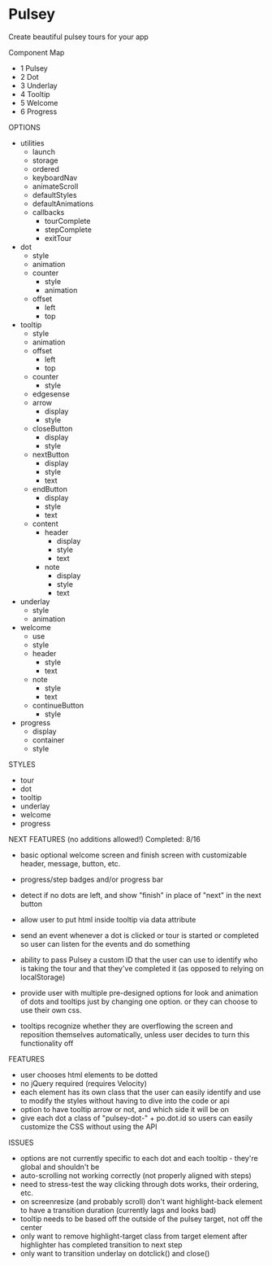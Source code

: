 # Pulsey
Create beautiful pulsey tours for your app

Component Map
- 1 Pulsey
- 2 Dot
- 3 Underlay
- 4 Tooltip
- 5 Welcome
- 6 Progress

OPTIONS
- utilities
  - launch
  - storage
  - ordered
  - keyboardNav
  - animateScroll
  - defaultStyles
  - defaultAnimations
  - callbacks
    - tourComplete
    - stepComplete
    - exitTour  
- dot
  - style
  - animation
  - counter
    - style
    - animation
  - offset
    - left
    - top
- tooltip
  - style
  - animation
  - offset
    - left
    - top
  - counter
    - style
  - edgesense
  - arrow
    - display
    - style
  - closeButton
    - display
    - style
  - nextButton
    - display
    - style
    - text
  - endButton
    - display
    - style
    - text
  - content
    - header
      - display
      - style
      - text
    - note
      - display
      - style
      - text
- underlay
  - style
  - animation
- welcome
  - use
  - style
  - header
    - style
    - text
  - note
    - style
    - text
  - continueButton
    - style
- progress
  - display
  - container
  - style

STYLES
- tour
- dot
- tooltip
- underlay
- welcome
- progress


NEXT FEATURES (no additions allowed!)
Completed: 8/16

- basic optional welcome screen and finish screen with customizable header, message, button, etc.
- progress/step badges and/or progress bar
- detect if no dots are left, and show "finish" in place of "next" in the next button
- allow user to put html inside tooltip via data attribute

- send an event whenever a dot is clicked or tour is started or completed so user can listen for the events and do something
- ability to pass Pulsey a custom ID that the user can use to identify who is taking the tour and that they've completed it (as opposed to relying on localStorage)
- provide user with multiple pre-designed options for look and animation of dots and tooltips just by changing one option.  or they can choose to use their own css.
- tooltips recognize whether they are overflowing the screen and reposition themselves automatically, unless user decides to turn this functionality off

FEATURES

- user chooses html elements to be dotted
- no jQuery required (requires Velocity)
- each element has its own class that the user can easily identify and use to modify the styles without having to dive into the code or api
- option to have tooltip arrow or not, and which side it will be on
- give each dot a class of "pulsey-dot-" + po.dot.id so users can easily customize the CSS without using the API

ISSUES

- options are not currently specific to each dot and each tooltip - they're global and shouldn't be
- auto-scrolling not working correctly (not properly aligned with steps)
- need to stress-test the way clicking through dots works, their ordering, etc.
- on screenresize (and probably scroll) don't want highlight-back element to have a transition duration (currently lags and looks bad)
- tooltip needs to be based off the outside of the pulsey target, not off the center
- only want to remove highlight-target class from target element after highlighter has completed transition to next step
- only want to transition underlay on dotclick() and close()
